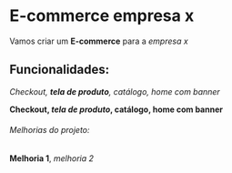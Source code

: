# E-commerce empresa x

Vamos criar um **E-commerce** para a *empresa x*

## Funcionalidades:

_Checkout, **tela de produto**, catálogo, home com banner_

**Checkout, _tela de produto_, catálogo, home com banner**

###### Melhorias do projeto:

__Melhoria 1__, _melhoria 2_